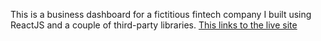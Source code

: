 This is a business dashboard for a fictitious fintech company I built using ReactJS and a couple of third-party libraries. [This links to the live site](https://business-dashboard-jet.vercel.app/)
